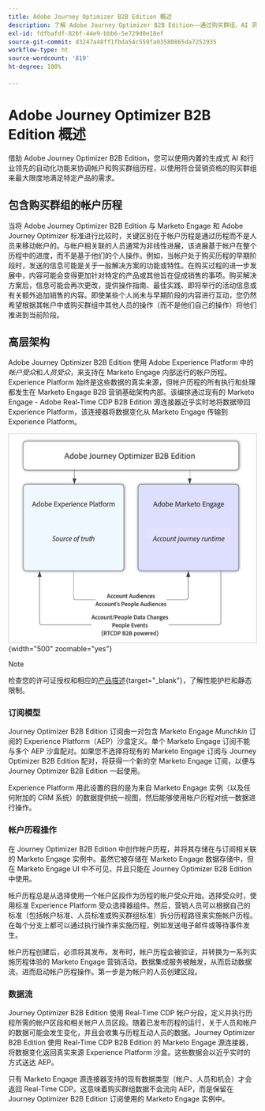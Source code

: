 ```yaml
---
title: Adobe Journey Optimizer B2B Edition 概述
description: 了解 Adobe Journey Optimizer B2B Edition——通过购买群组、AI 洞察和 Experience Platform 集成，为 B2B 营销编排帐户历程。
exl-id: fdfbafdf-826f-44e9-bbb6-5e729d0e18ef
source-git-commit: d3247a48ff1fbda54c559fa03580865da7252935
workflow-type: ht
source-wordcount: '819'
ht-degree: 100%

---
```


# Adobe Journey Optimizer B2B Edition 概述

借助 Adobe Journey Optimizer B2B Edition，您可以使用内置的生成式 AI 和行业领先的自动化功能来协调帐户和购买群组历程，以使用符合营销资格的购买群组来最大限度地满足特定产品的需求。

## 包含购买群组的帐户历程

当将 Adobe Journey Optimizer B2B Edition 与 Marketo Engage 和 Adobe Journey Optimizer 标准进行比较时，关键区别在于帐户历程是通过历程而不是人员来移动帐户的。与帐户相关联的人员通常为非线性进展，该进展基于帐户在整个历程中的进度，而不是基于他们的个人操作。例如，当帐户处于购买历程的早期阶段时，发送的信息可能是关于一般解决方案的功能或特性。在购买过程的进一步发展中，内容可能会变得更加针对特定的产品或其他旨在促成销售的事项。购买解决方案后，信息可能会再次更改，提供操作指南、最佳实践、即将举行的活动信息或有关额外追加销售的内容。即使某些个人尚未与早期阶段的内容进行互动，您仍然希望根据其帐户中或购买群组中其他人员的操作（而不是他们自己的操作）将他们推进到当前阶段。

## 高层架构

Adobe Journey Optimizer B2B Edition 使用 Adobe Experience Platform 中的&#x200B;_帐户受众_&#x200B;和&#x200B;_人员受众_，来支持在 Marketo Engage 内部运行的帐户历程。Experience Platform 始终是这些数据的真实来源，但帐户历程的所有执行和处理都发生在 Marketo Engage B2B 营销基础架构内部。该编排通过现有的 Marketo Engage - Adobe Real-Time CDP B2B Edition 源连接器近乎实时地将数据带回 Experience Platform，该连接器将数据变化从 Marketo Engage 传输到 Experience Platform。

![高层数据架构](./assets/high-level-data-architecture.png){width="500" zoomable="yes"}

>[!NOTE]
>
>检查您的许可证授权和相应的[产品描述](https://helpx.adobe.com/cn/legal/product-descriptions/adobe-journey-optimizer-b2b.html){target="_blank"}，了解性能护栏和静态限制。

### 订阅模型

Journey Optimizer B2B Edition 订阅由一对包含 Marketo Engage _Munchkin_ 订阅的 Experience Platform（AEP）沙盒定义。单个 Marketo Engage 订阅不能与多个 AEP 沙盒配对。如果您不选择将现有的 Marketo Engage 订阅与 Journey Optimizer B2B Edition 配对，将获得一个新的空 Marketo Engage 订阅，以便与 Journey Optimizer B2B Edition 一起使用。

Experience Platform 用此设置的目的是为来自 Marketo Engage 实例（以及任何附加的 CRM 系统）的数据提供统一视图，然后能够使用帐户历程对统一数据进行操作。

### 帐户历程操作

在 Journey Optimizer B2B Edition 中创作帐户历程，并将其存储在与订阅相关联的 Marketo Engage 实例中。虽然它被存储在 Marketo Engage 数据存储中，但在 Marketo Engage UI 中不可见，并且只能在 Journey Optimizer B2B Edition 中使用。

帐户历程总是从选择使用一个帐户区段作为历程的帐户受众开始。选择受众时，使用标准 Experience Platform 受众选择器组件。然后，营销人员可以根据自己的标准（包括帐户标准、人员标准或购买群组标准）拆分历程路径来实施帐户历程。在每个分支上都可以通过执行操作来实施历程，例如发送电子邮件或等待事件发生。

帐户历程创建后，必须将其发布。发布时，帐户历程会被验证，并转换为一系列实施历程体验的 Marketo Engage 营销活动。数据集成服务被触发，从而启动数据流，进而启动帐户历程操作。第一步是为帐户的人员创建区段。

### 数据流

Journey Optimizer B2B Edition 使用 Real-Time CDP 帐户分段，定义并执行历程所需的帐户区段和相关帐户人员区段。随着已发布历程的运行，关于人员和帐户的数据可能会发生变化，并且会收集与历程互动人员的数据。Journey Optimizer B2B Edition 使用 Real-Time CDP B2B Edition 的 Marketo Engage 源连接器，将数据变化返回真实来源 Experience Platform 沙盒。这些数据会以近乎实时的方式送达 AEP。

只有 Marketo Engage 源连接器支持的现有数据类型（帐户、人员和机会）才会返回 Real-Time CDP。这意味着购买群组数据不会流向 AEP，而是保留在 Journey Optimizer B2B Edition 订阅使用的 Marketo Engage 实例中。
